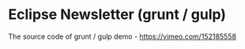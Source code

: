 # Eclipse Newsletter (grunt / gulp)

The source code of grunt / gulp demo  - https://vimeo.com/152185558